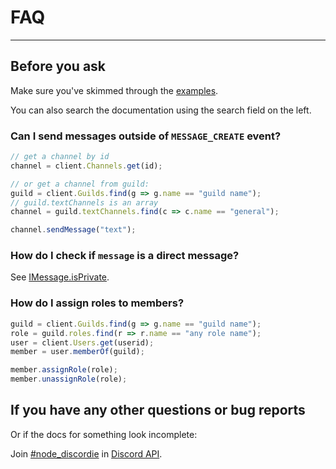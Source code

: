 # FAQ

---------------

## Before you ask

Make sure you've skimmed through the
[examples](https://github.com/qeled/discordie/tree/master/examples).

You can also search the documentation using the search field
on the left.

### Can I send messages outside of `MESSAGE_CREATE` event?

```js
// get a channel by id
channel = client.Channels.get(id);

// or get a channel from guild:
guild = client.Guilds.find(g => g.name == "guild name");
// guild.textChannels is an array
channel = guild.textChannels.find(c => c.name == "general");

channel.sendMessage("text");
```

### How do I check if `message` is a direct message?

See [IMessage.isPrivate](#/docs/IMessage?p=IMessage%23isPrivate).

### How do I assign roles to members?

```js
guild = client.Guilds.find(g => g.name == "guild name");
role = guild.roles.find(r => r.name == "any role name");
user = client.Users.get(userid);
member = user.memberOf(guild);

member.assignRole(role);
member.unassignRole(role);
```

## If you have any other questions or bug reports

Or if the docs for something look incomplete:

Join [#node_discordie](https://discord.gg/0SBTUU1wZTYM8nHo)
in [Discord API](https://discord.gg/0SBTUU1wZTYM8nHo).